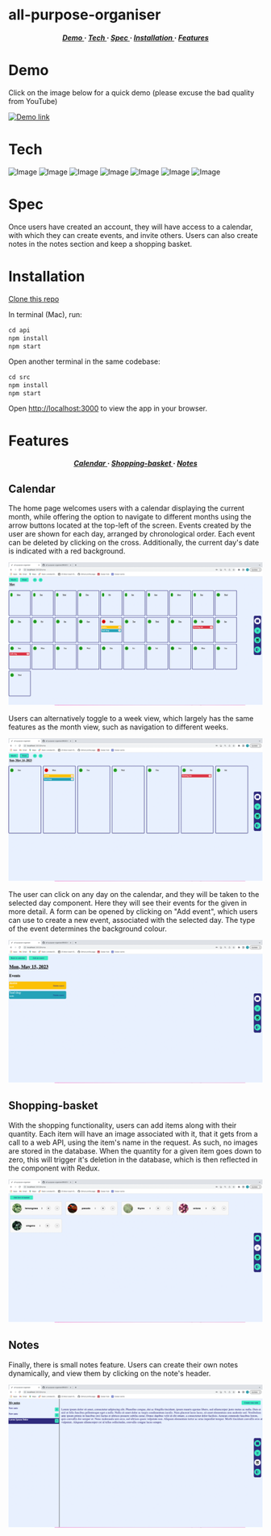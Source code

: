 # all-purpose-organiser

<div>

<h5 align="center">
<a href='https://github.com/tbuller/all-purpose-organiser/blob/main/README.md#Demo'> Demo </a> <span> · </span>  
<a href='https://github.com/tbuller/all-purpose-organiser/blob/main/README.md#Tech'> Tech </a> <span> · </span>
<a href='https://github.com/tbuller/all-purpose-organiser/blob/main/README.md#Spec'> Spec </a> <span> · </span>
<a href='https://github.com/tbuller/all-purpose-organiser/blob/main/README.md#Installation'> Installation </a><span> · </span>
<a href='https://github.com/tbuller/all-purpose-organiser/blob/main/README.md#Features'> Features </a>
<h5>
</div>

# Demo

Click on the image below for a quick demo (please excuse the bad quality from YouTube)
  
[![Demo link](https://img.youtube.com/vi/0dx6pYJfVpk/0.jpg)](https://www.youtube.com/watch?v=0dx6pYJfVpk)  

# Tech

![Image](https://img.shields.io/badge/React-20232A?style=for-the-badge&logo=react&logoColor=61DAFB)
![Image](https://img.shields.io/badge/Redux-593D88?style=for-the-badge&logo=redux&logoColor=white)
![Image](https://shields.io/badge/TypeScript-3178C6?logo=TypeScript&logoColor=FFF&style=for-the-badge)
![Image](https://img.shields.io/badge/node.js-6DA55F?style=for-the-badge&logo=node.js&logoColor=white)
![Image](https://img.shields.io/badge/Express.js-000000?style=for-the-badge&logo=express&logoColor=white)
![Image](https://img.shields.io/badge/MongoDB-4EA94B?style=for-the-badge&logo=mongodb&logoColor=white)
![Image](https://img.shields.io/badge/Sass-CC6699?style=for-the-badge&logo=sass&logoColor=white)

# Spec

Once users have created an account, they will have access to a calendar, with which they can create events, and invite others. Users can also create notes in the notes section and keep a shopping basket.

# Installation

[Clone this repo](https://github.com/tbuller/all-purpose-organiser.git)

In terminal (Mac), run:

```
cd api
npm install
npm start
```
Open another terminal in the same codebase:
```
cd src
npm install
npm start
```

Open [http://localhost:3000](http://localhost:3000) to view the app in your browser.
  
# Features
  
<div>

<h5 align="center">
<a href='https://github.com/tbuller/all-purpose-organiser/blob/main/README.md#Calendar'> Calendar </a> <span> · </span>  
<a href='https://github.com/tbuller/all-purpose-organiser/blob/main/README.md#Shopping-basket'> Shopping-basket </a> <span> · </span>
<a href='https://github.com/tbuller/all-purpose-organiser/blob/main/README.md#Notes'> Notes </a>
<h5>
</div>  
  
## Calendar
  
The home page welcomes users with a calendar displaying the current month, while offering the option to navigate to different months using the arrow buttons located at the top-left of the screen. Events created by the user are shown for each day, arranged by chronological order. Each event can be deleted by clicking on the cross. Additionally, the current day's date is indicated with a red background. 
  
![Image](https://github.com/tbuller/all-purpose-organiser/blob/main/src/public/README_images/all-purpose-organiser-calendar-month-screenshot.png)
  
Users can alternatively toggle to a week view, which largely has the same features as the month view, such as navigation to different weeks.  
  
![Image](https://github.com/tbuller/all-purpose-organiser/blob/main/src/public/README_images/all-purpose-organiser-calendar-week-screenshot.png)
  
The user can click on any day on the calendar, and they will be taken to the selected day component. Here they will see their events for the given in more detail. A form can be opened by clicking on "Add event", which users can use to create a new event, associated with the selected day. The type of the event determines the background colour.  
  
![Image](https://github.com/tbuller/all-purpose-organiser/blob/main/src/public/README_images/all-purpose-organiser-selected-day-screenshot.png)  
  
## Shopping-basket
  
With the shopping functionality, users can add items along with their quantity. Each item will have an image associated with it, that it gets from a call to a web API, using the item's name in the request. As such, no images are stored in the database. When the quantity for a given item goes down to zero, this will trigger it's deletion in the database, which is then reflected in the component with Redux.
  
![Image](https://github.com/tbuller/all-purpose-organiser/blob/main/src/public/README_images/all-purpose-organiser-shopping-basket-screenshot.png)  
  
## Notes  
  
Finally, there is small notes feature. Users can create their own notes dynamically, and view them by clicking on the note's header.  
  
![Image](https://github.com/tbuller/all-purpose-organiser/blob/main/src/public/README_images/all-purpose-organiser-notes-screenshot.png)  
